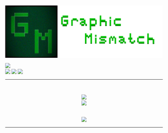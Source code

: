 <a href="https://graphicmismatch.github.io/"><img src="header.png"/></a>

<a href="https://discord.com/users/433953456315957258"> <img src="https://lanyard.cnrad.dev/api/433953456315957258"></a> <br>
<a href="https://www.linkedin.com/in/rayan-madan/"><img src="https://img.shields.io/badge/LinkedIn-0A66C2?logo=linkedin&logoColor=fff&style=flat"/></a>
<a href="https://graphicmismatch.itch.io/"><img src="https://img.shields.io/badge/Itch.io-FA5C5C?logo=itchdotio&logoColor=fff&style=flat"/></a>
<a href="https://www.instagram.com/graphicmismatch/"><img src="https://img.shields.io/badge/Instagram-E4405F?logo=instagram&logoColor=fff&style=flat"/></a><br>
<hr>  
<p align="center">
  <br>
  <br>
   <img src="https://github-readme-stats.vercel.app/api/top-langs?username=graphicmismatch&theme=chartreuse-dark&border=15DD30"/> <br>
  <img src="https://github-readme-stats.vercel.app/api?username=graphicmismatch&theme=chartreuse-dark&border=15DD30"show_icons=true"/> <br>
  <br>
  <br>
  <img src="https://skillicons.dev/icons?i=git,github,py,discord,bots,vscode,unity,bash,cs,java,linux,raspberrypi" />
  <hr>
</a>
</p>



